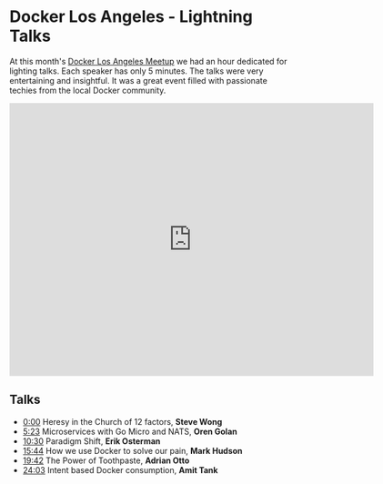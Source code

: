 <meta property="og:title" content="MDocker Los Angeles - Lightning Talks" />
<meta property="og:image" content="https://oren.github.io/images/lightning.jpg" />

# Docker Los Angeles - Lightning Talks

At this month's [Docker Los Angeles Meetup](http://www.meetup.com/Docker-Los-Angeles/events/232148397) we had an hour dedicated for lighting talks. Each speaker has only 5 minutes. The talks were very entertaining and insightful. It was a great event filled with passionate techies from the local Docker community.

<iframe width="640" height="480" src="https://www.youtube.com/embed/79RgM83Su6A" frameborder="0" allowfullscreen></iframe>

## Talks

* [0:00](http://www.youtube.com/watch?v=79RgM83Su6A) Heresy in the Church of 12 factors, **Steve Wong**
* [5:23](http://www.youtube.com/watch?v=79RgM83Su6A&t=5m23s) Microservices with Go Micro and NATS, **Oren Golan**
* [10:30](http://www.youtube.com/watch?v=79RgM83Su6A&t=10m30s) Paradigm Shift, **Erik Osterman**
* [15:44](http://www.youtube.com/watch?v=79RgM83Su6A&t=15m44s) How we use Docker to solve our pain, **Mark Hudson**
* [19:42](http://www.youtube.com/watch?v=79RgM83Su6A&t=19m42s) The Power of Toothpaste, **Adrian Otto**
* [24:03](http://www.youtube.com/watch?v=79RgM83Su6A&t=24m03s) Intent based Docker consumption, **Amit Tank**
